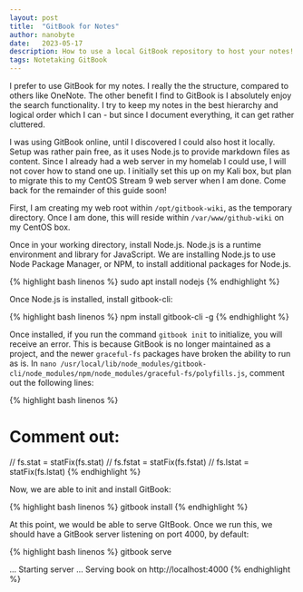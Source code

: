 ```yaml
---
layout: post
title:  "GitBook for Notes"
author: nanobyte
date:   2023-05-17
description: How to use a local GitBook repository to host your notes!
tags: Notetaking GitBook
---
```


I prefer to use GitBook for my notes. I really the the structure, compared to others like OneNote. The other benefit I find to GitBook is I absolutely enjoy the search functionality. I try to keep my notes in the best hierarchy and logical order which I can - but since I document everything, it can get rather cluttered.

I was using GitBook online, until I discovered I could also host it locally. Setup was rather pain free, as it uses Node.js to provide markdown files as content. Since I already had a web server in my homelab I could use, I will not cover how to stand one up. I initially set this up on my Kali box, but plan to migrate this to my CentOS Stream 9 web server when I am done.
Come back for the remainder of this guide soon!

First, I am creating my web root within `/opt/gitbook-wiki`, as the temporary directory. Once I am done, this will reside within `/var/www/github-wiki` on my CentOS box.

Once in your working directory, install Node.js. Node.js is a runtime environment and library for JavaScript. We are installing Node.js to use Node Package Manager, or NPM, to install additional packages for Node.js.

{% highlight bash linenos %} 
sudo apt install nodejs
{% endhighlight %}

Once Node.js is installed, install gitbook-cli:

{% highlight bash linenos %} 
npm install gitbook-cli -g
{% endhighlight %}

Once installed, if you run the command `gitbook init` to initialize, you will receive an error. This is because GitBook is no longer maintained as a project, and the newer `graceful-fs` packages have broken the ability to run as is. In `nano /usr/local/lib/node_modules/gitbook-cli/node_modules/npm/node_modules/graceful-fs/polyfills.js`, comment out the following lines:

{% highlight bash linenos %} 
# Comment out:
//  fs.stat = statFix(fs.stat)
//  fs.fstat = statFix(fs.fstat)
//  fs.lstat = statFix(fs.lstat)
{% endhighlight %}

Now, we are able to init and install GitBook:

{% highlight bash linenos %} 
gitbook install
{% endhighlight %}

At this point, we would be able to serve GItBook. Once we run this, we should have a GitBook server listening on port 4000, by default:

{% highlight bash linenos %} 
gitbook serve

...
Starting server ...
Serving book on http://localhost:4000
{% endhighlight %}

